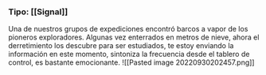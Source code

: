 ### Tipo: [[Signal]]
Una de nuestros grupos de expediciones encontró barcos a vapor de los pioneros exploradores. Algunas vez enterrados en metros de nieve, ahora el derretimiento los descubre para ser estudiados, te estoy enviando la información en este momento, sintoniza la frecuencia desde el tablero de control, es bastante emocionante.
![[Pasted image 20220930202457.png]]